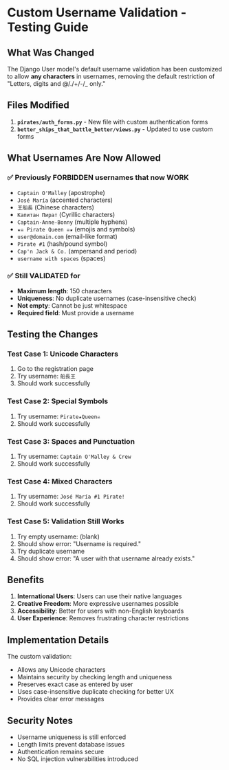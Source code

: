 # Custom Username Validation - Testing Guide
## What Was Changed
The Django User model's default username validation has been customized to allow **any characters** in usernames, removing the default restriction of "Letters, digits and @/./+/-/_ only."
## Files Modified
1. **`pirates/auth_forms.py`** - New file with custom authentication forms
2. **`better_ships_that_battle_better/views.py`** - Updated to use custom forms
## What Usernames Are Now Allowed
### ✅ Previously FORBIDDEN usernames that now WORK
- `Captain O'Malley` (apostrophe)
- `José María` (accented characters)
- `王船長` (Chinese characters)
- `Капитан Пират` (Cyrillic characters)
- `Captain-Anne-Bonny` (multiple hyphens)
- `★☠️ Pirate Queen ☠️★` (emojis and symbols)
- `user@domain.com` (email-like format)
- `Pirate #1` (hash/pound symbol)
- `Cap'n Jack & Co.` (ampersand and period)
- `username with spaces` (spaces)
### ✅ Still VALIDATED for
- **Maximum length**: 150 characters
- **Uniqueness**: No duplicate usernames (case-insensitive check)
- **Not empty**: Cannot be just whitespace
- **Required field**: Must provide a username
## Testing the Changes
### Test Case 1: Unicode Characters
1. Go to the registration page
2. Try username: `船長王`
3. Should work successfully
### Test Case 2: Special Symbols
1. Try username: `Pirate★Queen☠️`
2. Should work successfully
### Test Case 3: Spaces and Punctuation
1. Try username: `Captain O'Malley & Crew`
2. Should work successfully
### Test Case 4: Mixed Characters
1. Try username: `José María #1 Pirate!`
2. Should work successfully
### Test Case 5: Validation Still Works
1. Try empty username: (blank)
2. Should show error: "Username is required."
3. Try duplicate username
4. Should show error: "A user with that username already exists."
## Benefits
1. **International Users**: Users can use their native languages
2. **Creative Freedom**: More expressive usernames possible
3. **Accessibility**: Better for users with non-English keyboards
4. **User Experience**: Removes frustrating character restrictions
## Implementation Details
The custom validation:
- Allows any Unicode characters
- Maintains security by checking length and uniqueness
- Preserves exact case as entered by user
- Uses case-insensitive duplicate checking for better UX
- Provides clear error messages
## Security Notes
- Username uniqueness is still enforced
- Length limits prevent database issues
- Authentication remains secure
- No SQL injection vulnerabilities introduced
